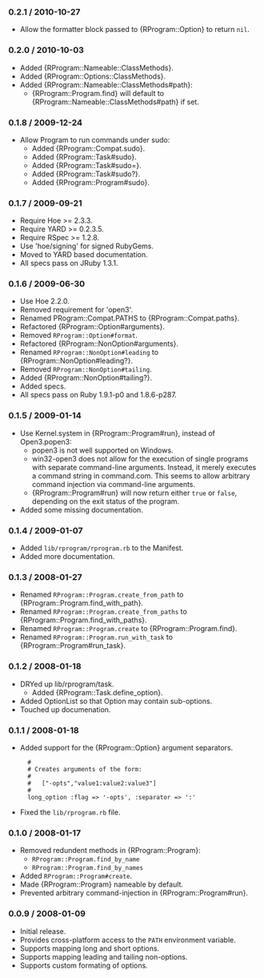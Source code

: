 ### 0.2.1 / 2010-10-27

* Allow the formatter block passed to {RProgram::Option} to return `nil`.

### 0.2.0 / 2010-10-03

* Added {RProgram::Nameable::ClassMethods}.
* Added {RProgram::Options::ClassMethods}.
* Added {RProgram::Nameable::ClassMethods#path}:
  * {RProgram::Program.find} will default to
    {RProgram::Nameable::ClassMethods#path} if set.

### 0.1.8 / 2009-12-24
 
* Allow Program to run commands under sudo:
  * Added {RProgram::Compat.sudo}.
  * Added {RProgram::Task#sudo}.
  * Added {RProgram::Task#sudo=}.
  * Added {RProgram::Task#sudo?}.
  * Added {RProgram::Program#sudo}.

### 0.1.7 / 2009-09-21

* Require Hoe >= 2.3.3.
* Require YARD >= 0.2.3.5.
* Require RSpec >= 1.2.8.
* Use 'hoe/signing' for signed RubyGems.
* Moved to YARD based documentation.
* All specs pass on JRuby 1.3.1.

### 0.1.6 / 2009-06-30

* Use Hoe 2.2.0.
* Removed requirement for 'open3'.
* Renamed PRogram::Compat.PATHS to {RProgram::Compat.paths}.
* Refactored {RProgram::Option#arguments}.
* Removed `RProgram::Option#format`.
* Refactored {RProgram::NonOption#arguments}.
* Renamed `RProgram::NonOption#leading` to {RProgram::NonOption#leading?}.
* Removed `RProgram::NonOption#tailing`.
* Added {RProgram::NonOption#tailing?}.
* Added specs.
* All specs pass on Ruby 1.9.1-p0 and 1.8.6-p287.

### 0.1.5 / 2009-01-14

* Use Kernel.system in {RProgram::Program#run}, instead of Open3.popen3:
  * popen3 is not well supported on Windows.
  * win32-open3 does not allow for the execution of single programs with
    separate command-line arguments. Instead, it merely executes a command
    string in command.com. This seems to allow arbitrary command injection
    via command-line arguments.
  * {RProgram::Program#run} will now return either `true` or `false`,
    depending on the exit status of the program.
* Added some missing documentation.

### 0.1.4 / 2009-01-07

* Added `lib/rprogram/rprogram.rb` to the Manifest.
* Added more documentation.

### 0.1.3 / 2008-01-27

* Renamed `RProgram::Program.create_from_path` to
  {RProgram::Program.find_with_path}.
* Renamed `RProgram::Program.create_from_paths` to
  {RProgram::Program.find_with_paths}.
* Renamed `RProgram::Program.create` to {RProgram::Program.find}.
* Renamed `RProgram::Program.run_with_task` to {RProgram::Program#run_task}.

### 0.1.2 / 2008-01-18

* DRYed up lib/rprogram/task.
  * Added {RProgram::Task.define_option}.
* Added OptionList so that Option may contain sub-options.
* Touched up documenation.

### 0.1.1 / 2008-01-18

* Added support for the {RProgram::Option} argument separators.

        #
        # Creates arguments of the form:
        #
        #   ["-opts","value1:value2:value3"]
        #
        long_option :flag => '-opts', :separator => ':'

* Fixed the `lib/rprogram.rb` file.

### 0.1.0 / 2008-01-17

* Removed redundent methods in {RProgram::Program}:
  * `RProgram::Program.find_by_name`
  * `RProgram::Program.find_by_names`
* Added `RProgram::Program#create`.
* Made {RProgram::Program} nameable by default.
* Prevented arbitrary command-injection in {RProgram::Program#run}.

### 0.0.9 / 2008-01-09

* Initial release.
* Provides cross-platform access to the `PATH` environment variable.
* Supports mapping long and short options.
* Supports mapping leading and tailing non-options.
* Supports custom formating of options.

